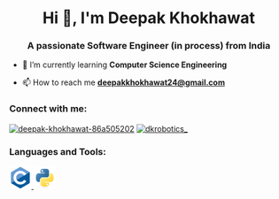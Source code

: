 <h1 align="center">Hi 👋, I'm Deepak Khokhawat</h1>
<h3 align="center">A passionate Software Engineer (in process) from India</h3>

- 🌱 I’m currently learning **Computer Science Engineering**

- 📫 How to reach me **deepakkhokhawat24@gmail.com**

<h3 align="left">Connect with me:</h3>
<p align="left">
<a href="https://linkedin.com/in/deepak-khokhawat-86a505202" target="blank"><img align="center" src="https://raw.githubusercontent.com/rahuldkjain/github-profile-readme-generator/master/src/images/icons/Social/linked-in-alt.svg" alt="deepak-khokhawat-86a505202" height="30" width="40" /></a>
<a href="https://instagram.com/dkrobotics_" target="blank"><img align="center" src="https://raw.githubusercontent.com/rahuldkjain/github-profile-readme-generator/master/src/images/icons/Social/instagram.svg" alt="dkrobotics_" height="30" width="40" /></a>
</p>

<h3 align="left">Languages and Tools:</h3>
<p align="left"> <a href="https://www.cprogramming.com/" target="_blank" rel="noreferrer"> <img src="https://raw.githubusercontent.com/devicons/devicon/master/icons/c/c-original.svg" alt="c" width="40" height="40"/> </a> <a href="https://www.python.org" target="_blank" rel="noreferrer"> <img src="https://raw.githubusercontent.com/devicons/devicon/master/icons/python/python-original.svg" alt="python" width="40" height="40"/> </a> </p>
